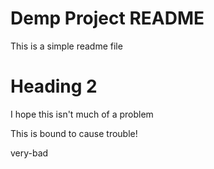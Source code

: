 # Demp Project README

This is a simple readme file

# Heading 2

I hope this isn't much of a problem

This is bound to cause trouble!

very-bad

